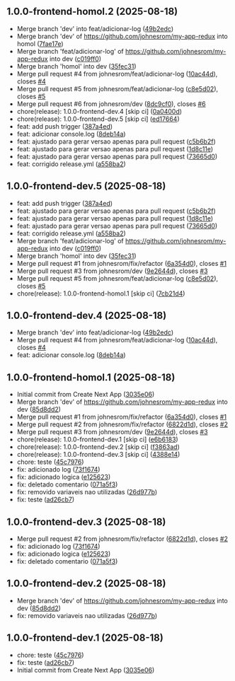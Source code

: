 ## 1.0.0-frontend-homol.2 (2025-08-18)

* Merge branch 'dev' into feat/adicionar-log ([49b2edc](https://github.com/johnesrom/my-app-redux/commit/49b2edc))
* Merge branch 'dev' of https://github.com/johnesrom/my-app-redux into homol ([7fae17e](https://github.com/johnesrom/my-app-redux/commit/7fae17e))
* Merge branch 'feat/adicionar-log' of https://github.com/johnesrom/my-app-redux into dev ([c019ff0](https://github.com/johnesrom/my-app-redux/commit/c019ff0))
* Merge branch 'homol' into dev ([35fec31](https://github.com/johnesrom/my-app-redux/commit/35fec31))
* Merge pull request #4 from johnesrom/feat/adicionar-log ([10ac44d](https://github.com/johnesrom/my-app-redux/commit/10ac44d)), closes [#4](https://github.com/johnesrom/my-app-redux/issues/4)
* Merge pull request #5 from johnesrom/feat/adicionar-log ([c8e5d02](https://github.com/johnesrom/my-app-redux/commit/c8e5d02)), closes [#5](https://github.com/johnesrom/my-app-redux/issues/5)
* Merge pull request #6 from johnesrom/dev ([8dc9cf0](https://github.com/johnesrom/my-app-redux/commit/8dc9cf0)), closes [#6](https://github.com/johnesrom/my-app-redux/issues/6)
* chore(release): 1.0.0-frontend-dev.4 [skip ci] ([0a0400d](https://github.com/johnesrom/my-app-redux/commit/0a0400d))
* chore(release): 1.0.0-frontend-dev.5 [skip ci] ([ed17664](https://github.com/johnesrom/my-app-redux/commit/ed17664))
* feat: add push trigger ([387a4ed](https://github.com/johnesrom/my-app-redux/commit/387a4ed))
* feat: adicionar console.log ([8deb14a](https://github.com/johnesrom/my-app-redux/commit/8deb14a))
* feat: ajustado para gerar versao apenas para pull request ([c5b6b2f](https://github.com/johnesrom/my-app-redux/commit/c5b6b2f))
* feat: ajustado para gerar versao apenas para pull request ([1d8c11e](https://github.com/johnesrom/my-app-redux/commit/1d8c11e))
* feat: ajustado para gerar versao apenas para pull request ([73665d0](https://github.com/johnesrom/my-app-redux/commit/73665d0))
* feat: corrigido release.yml ([a558ba2](https://github.com/johnesrom/my-app-redux/commit/a558ba2))

## 1.0.0-frontend-dev.5 (2025-08-18)

* feat: add push trigger ([387a4ed](https://github.com/johnesrom/my-app-redux/commit/387a4ed))
* feat: ajustado para gerar versao apenas para pull request ([c5b6b2f](https://github.com/johnesrom/my-app-redux/commit/c5b6b2f))
* feat: ajustado para gerar versao apenas para pull request ([1d8c11e](https://github.com/johnesrom/my-app-redux/commit/1d8c11e))
* feat: ajustado para gerar versao apenas para pull request ([73665d0](https://github.com/johnesrom/my-app-redux/commit/73665d0))
* feat: corrigido release.yml ([a558ba2](https://github.com/johnesrom/my-app-redux/commit/a558ba2))
* Merge branch 'feat/adicionar-log' of https://github.com/johnesrom/my-app-redux into dev ([c019ff0](https://github.com/johnesrom/my-app-redux/commit/c019ff0))
* Merge branch 'homol' into dev ([35fec31](https://github.com/johnesrom/my-app-redux/commit/35fec31))
* Merge pull request #1 from johnesrom/fix/refactor ([6a354d0](https://github.com/johnesrom/my-app-redux/commit/6a354d0)), closes [#1](https://github.com/johnesrom/my-app-redux/issues/1)
* Merge pull request #3 from johnesrom/dev ([9e2644d](https://github.com/johnesrom/my-app-redux/commit/9e2644d)), closes [#3](https://github.com/johnesrom/my-app-redux/issues/3)
* Merge pull request #5 from johnesrom/feat/adicionar-log ([c8e5d02](https://github.com/johnesrom/my-app-redux/commit/c8e5d02)), closes [#5](https://github.com/johnesrom/my-app-redux/issues/5)
* chore(release): 1.0.0-frontend-homol.1 [skip ci] ([7cb21d4](https://github.com/johnesrom/my-app-redux/commit/7cb21d4))

## 1.0.0-frontend-dev.4 (2025-08-18)

* Merge branch 'dev' into feat/adicionar-log ([49b2edc](https://github.com/johnesrom/my-app-redux/commit/49b2edc))
* Merge pull request #4 from johnesrom/feat/adicionar-log ([10ac44d](https://github.com/johnesrom/my-app-redux/commit/10ac44d)), closes [#4](https://github.com/johnesrom/my-app-redux/issues/4)
* feat: adicionar console.log ([8deb14a](https://github.com/johnesrom/my-app-redux/commit/8deb14a))

## 1.0.0-frontend-homol.1 (2025-08-18)

* Initial commit from Create Next App ([3035e06](https://github.com/johnesrom/my-app-redux/commit/3035e06))
* Merge branch 'dev' of https://github.com/johnesrom/my-app-redux into dev ([85d8dd2](https://github.com/johnesrom/my-app-redux/commit/85d8dd2))
* Merge pull request #1 from johnesrom/fix/refactor ([6a354d0](https://github.com/johnesrom/my-app-redux/commit/6a354d0)), closes [#1](https://github.com/johnesrom/my-app-redux/issues/1)
* Merge pull request #2 from johnesrom/fix/refactor ([6822d1d](https://github.com/johnesrom/my-app-redux/commit/6822d1d)), closes [#2](https://github.com/johnesrom/my-app-redux/issues/2)
* Merge pull request #3 from johnesrom/dev ([9e2644d](https://github.com/johnesrom/my-app-redux/commit/9e2644d)), closes [#3](https://github.com/johnesrom/my-app-redux/issues/3)
* chore(release): 1.0.0-frontend-dev.1 [skip ci] ([e6b6183](https://github.com/johnesrom/my-app-redux/commit/e6b6183))
* chore(release): 1.0.0-frontend-dev.2 [skip ci] ([f3863ad](https://github.com/johnesrom/my-app-redux/commit/f3863ad))
* chore(release): 1.0.0-frontend-dev.3 [skip ci] ([4388e14](https://github.com/johnesrom/my-app-redux/commit/4388e14))
* chore: teste ([45c7976](https://github.com/johnesrom/my-app-redux/commit/45c7976))
* fix: adicionado log ([73f1674](https://github.com/johnesrom/my-app-redux/commit/73f1674))
* fix: adicionado logica ([e125623](https://github.com/johnesrom/my-app-redux/commit/e125623))
* fix: deletado comentario ([071a5f3](https://github.com/johnesrom/my-app-redux/commit/071a5f3))
* fix: removido variaveis nao utilizadas ([26d977b](https://github.com/johnesrom/my-app-redux/commit/26d977b))
* fix: teste ([ad26cb7](https://github.com/johnesrom/my-app-redux/commit/ad26cb7))

## 1.0.0-frontend-dev.3 (2025-08-18)

* Merge pull request #2 from johnesrom/fix/refactor ([6822d1d](https://github.com/johnesrom/my-app-redux/commit/6822d1d)), closes [#2](https://github.com/johnesrom/my-app-redux/issues/2)
* fix: adicionado log ([73f1674](https://github.com/johnesrom/my-app-redux/commit/73f1674))
* fix: adicionado logica ([e125623](https://github.com/johnesrom/my-app-redux/commit/e125623))
* fix: deletado comentario ([071a5f3](https://github.com/johnesrom/my-app-redux/commit/071a5f3))

## 1.0.0-frontend-dev.2 (2025-08-18)

* Merge branch 'dev' of https://github.com/johnesrom/my-app-redux into dev ([85d8dd2](https://github.com/johnesrom/my-app-redux/commit/85d8dd2))
* fix: removido variaveis nao utilizadas ([26d977b](https://github.com/johnesrom/my-app-redux/commit/26d977b))

## 1.0.0-frontend-dev.1 (2025-08-18)

* chore: teste ([45c7976](https://github.com/johnesrom/my-app-redux/commit/45c7976))
* fix: teste ([ad26cb7](https://github.com/johnesrom/my-app-redux/commit/ad26cb7))
* Initial commit from Create Next App ([3035e06](https://github.com/johnesrom/my-app-redux/commit/3035e06))
